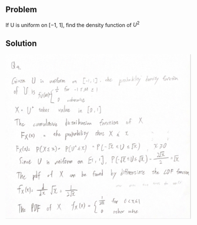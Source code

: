 ## Problem
If U is uniform on [−1, 1], find the density function of $U^2$
## Solution
![img](09_Frank/IMG_E7333.JPG)
